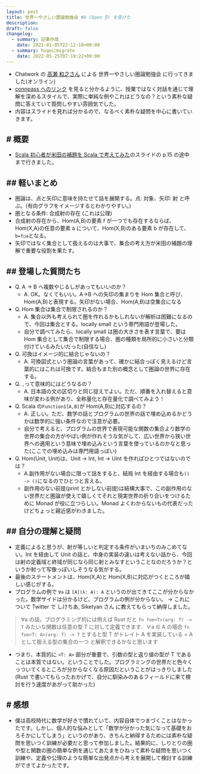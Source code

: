 ```yaml
---
layout: post
title: 世界一やさしい圏論勉強会 #0 (Open β) を受けた
description: 
draft: false
changelog:
  - summary: 記事作成
    date: 2021-01-05T22:12:10+09:00
  - summary: hugoにmigrate
    date: 2022-05-25T07:19:22+09:00
---
```


- Chatwork の [高瀬 和之さん](https://twitter.com/guvalif) による 世界一やさしい圏論勉強会 に行ってきました(オンライン)
- [connpass へのリンク](https://chatwork.connpass.com/event/196423/) を見ると分かるように、授業ではなく対話を通じて理解を深めるスタイルで、実際に単純な例やこれはどうなの？という素朴な疑問に答えていて質問しやすい雰囲気でした。
- 内容はスライドを見れば分かるので、なるべく素朴な疑問を中心に書いていきます。

## # 概要

- [Scala 初心者が米田の補題を Scala で考えてみた](https://www.slideshare.net/100005930379759/scala-scala)のスライドの p.15 の途中まで行きました。

## ## 軽いまとめ

- 圏論は、点と矢印に意味を持たせて話を展開する。点: 対象、矢印: 射 と呼ぶ。(有向グラフをイメージするとわかりやすい。)
- 圏となる条件: 合成射の存在 (これは公理)
- 合成射の存在から、Hom(A,B)の要素 f が一つでも存在するならば、Hom(X,A)の任意の要素 a について、Hom(X,B)のある要素 b が存在して、`b=f○a`となる。
- 矢印ではなく集合として扱えるのは大事で、集合の考え方が米田の補題の理解で重要な役割を果たす。

## ## 登場した質問たち

- Q. A -> B へ複数やじるしがあってもいいのか？
  - A. OK。なくてもいい。A->B への矢印の集まりを Hom 集合と呼び、Hom(A,B)と表現する。矢印がない場合、Hom(A,B)は空集合になる
- Q. Hom 集合は集合で制限されるのか？
  - A. 集合以外も考えられて圏を作れるかもしれないが解析は困難になるので、今回は集合とする。locally small という専門用語が登場した。
  - 自分で調べてみたら、locally small は圏の大きさを表す言葉で、要は Hom 集合として集合で制限する場合、圏の種類を局所的に小さいと分類付けているみたいだった(自信なし)
- Q. 可換はイメージ的に結合じゃないの？
  - A. 可換図式という圏論の言葉があって、確かに結合っぽく見えるけど言葉的にはこれは可換です。結合もまた別の概念として圏論の世界に存在する。
- Q. `,`って意味的にはどうなるの？
  - A. 日本語の文の区切りと同じ捉えでよい。ただ、順番を入れ替えると意味が変わる例があり、全称量化と存在量化で調べてみよう！
- Q. Scala の`Function1[A,B]`が Hom(A,B)に対応するの？
  - A. 正しい。ただ、数学の話とプログラムの世界の話で埋め込めるかどうかは数学的に強い条件なので注意が必要。
  - 自分で考えると、プログラムの世界で表現可能な関数の集合より数学の世界の集合の方がやばい例が作れそうな気がして、広い世界から狭い世界への適用という意味で埋め込みという言葉を使っているのかなと思った(ここでの埋め込みは専門用語っぽい)
- Q. Hom(Unit, Unit)は、Unit -> Int, Int -> Uint を作ればひとつではないのでは？
  - A.副作用がない場合に限って話をすると、結局 Int を経由する場合も`() -> ()`になるのでひとつと言える。
  - 副作用のない前提(print とかしない前提)は結構大事で、この副作用のない世界だと圏論が使えて嬉しくてそれと現実世界の折り合いをつけるために Monad が役に立つらしい。Monad よくわからないもの代表だったけどちょっと親近感がわきました。

## ## 自分の理解と疑問

- 定義によると思うが、射が等しいと判定する条件がいまいちのみこめてない。Int を経由して Unit の話と、中身の実装の違いは考えない話から、今回は射の定義域と終域が同じなら同じ射とみなすということなのだろうか？というか射って写像っぽいしそうなる気がする。
- 最後のステートメントは、Hom(X,A)と Hom(X,B)に対応がつくところが嬉しい感じがする。
- プログラムの例で `∀a` は `[A](λ: A): A` というのが出てきてここが分からなかった。数学サイドは分かるけど、プログラムの例が分からない。 → これについて Twitter で しけちあ, Siketyan さん に教えてもらって納得しました。

> ∀a の話，プログラミング的には例えば Rust だと `fn foo<T>(arg: T) -> T` みたいな関数は任意の型 T に対して定義できます．∀a ∈ A の場合 `fn foo<T: A>(arg: T) -> T` とすると型 T がトレイト A を実装している = A として扱える型の集合の一つ と解釈できるかなと思います

- つまり、本質的に `<T: A>` 部分が重要で、引数の型と返り値の型が T であることは本質ではない。ということでした。プログラミングの世界だと色々くっついてくるところが分からなくなる原因だということがはっきりしました(Rust で書いてもらったおかげで、自分に馴染みのあるフィールドに来て検討を行う速度があがって助かった)

## # 感想

- 僕は高校時代に数学が好きで慣れていて、内容自体でつまづくことはなかったです。しかし、個人的な悩みとして「数学が分かった気になって基礎をおろそかにしてしまう」というのがあり、きちんと納得するためには素朴な疑問を思いつく訓練が必要だと思って参加しました。結果的に、しりとりの圏や型と関数の圏の簡単な例を通じてあたまをひねって素朴な疑問を思いつく訓練や、定義や公理のような簡単な出発点から考えを展開して検討する訓練ができてよかったです。